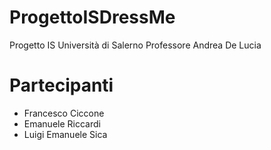# ProgettoISDressMe
Progetto IS Università di Salerno 
Professore Andrea De Lucia
# Partecipanti
* Francesco Ciccone
* Emanuele Riccardi 
* Luigi Emanuele Sica
